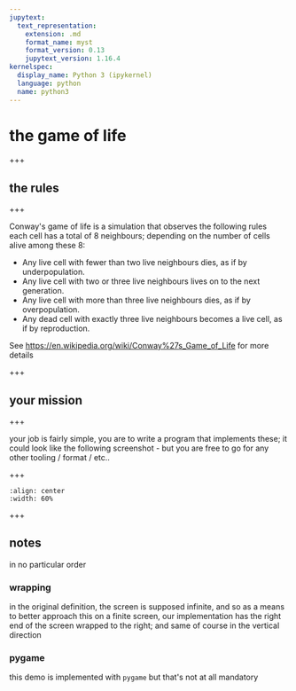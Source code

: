 ```yaml
---
jupytext:
  text_representation:
    extension: .md
    format_name: myst
    format_version: 0.13
    jupytext_version: 1.16.4
kernelspec:
  display_name: Python 3 (ipykernel)
  language: python
  name: python3
---
```


# the game of life

+++

## the rules

+++

Conway's game of life is a simulation that observes the following rules  
each cell has a total of 8 neighbours; depending on the number of cells alive among these 8:

- Any live cell with fewer than two live neighbours dies, as if by underpopulation.
- Any live cell with two or three live neighbours lives on to the next generation.
- Any live cell with more than three live neighbours dies, as if by overpopulation.
- Any dead cell with exactly three live neighbours becomes a live cell, as if by reproduction.

See https://en.wikipedia.org/wiki/Conway%27s_Game_of_Life for more details

+++

## your mission

+++

your job is fairly simple, you are to write a program that implements these; it could look like the following screenshot - but you are free to go for any other tooling / format / etc..

+++

```{image} media/game-of-life.gif
:align: center
:width: 60%
```

+++

## notes

in no particular order

### wrapping 

in the original definition, the screen is supposed infinite, and so as a means to better approach this on a finite screen, our implementation has the right end of the screen wrapped to the right; and same of course in the vertical direction

### pygame

this demo is implemented with `pygame` but that's not at all mandatory
